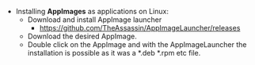 - Installing **AppImages** as applications on Linux:
	- Download and install AppImage launcher
		- https://github.com/TheAssassin/AppImageLauncher/releases
	- Download the desired AppImage.
	- Double click on the AppImage and with the AppImageLauncher the installation is possible as it was a *.deb *.rpm etc file.